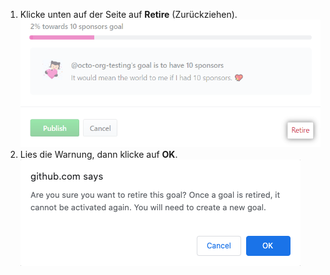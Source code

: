 1. Klicke unten auf der Seite auf **Retire** (Zurückziehen). ![Schaltfläche „Retire" (Zurückziehen)](/assets/images/help/sponsors/retire-goal-button.png)
2. Lies die Warnung, dann klicke auf **OK**. ![Warnung über das Zurückziehen eines Zieles](/assets/images/help/sponsors/confirm-retire-goal.png)
